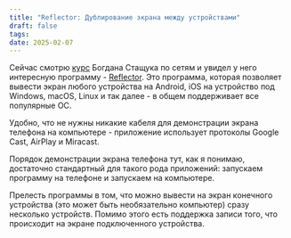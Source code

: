 ```yaml
---
title: "Reflector: Дублирование экрана между устройствами"
draft: false
tags: 
date: 2025-02-07
---
```

Сейчас смотрю [курс](https://www.youtube.com/watch?v=PhjHXeMNpp8) Богдана Стащука по сетям и увидел у него интересную программу - [Reflector](https://www.airsquirrels.com/reflector). Это программа, которая позволяет вывести экран любого устройства на Android, iOS на устройство под Windows, macOS, Linux и так далее - в общем поддерживает все популярные ОС.

Удобно, что не нужны никакие кабеля для демонстрации экрана телефона на компьютере - приложение использует протоколы Google Cast, AirPlay и Miracast.

Порядок демонстрации экрана телефона тут, как я понимаю, достаточно стандартный для такого рода приложений: запускаем программу на телефоне и запускаем на компьютере.

Прелесть программы в том, что можно вывести на экран конечного устройства (это может быть необязательно компьютер) сразу несколько устройств. Помимо этого есть поддержка записи того, что происходит на экране подключенного устройства.
